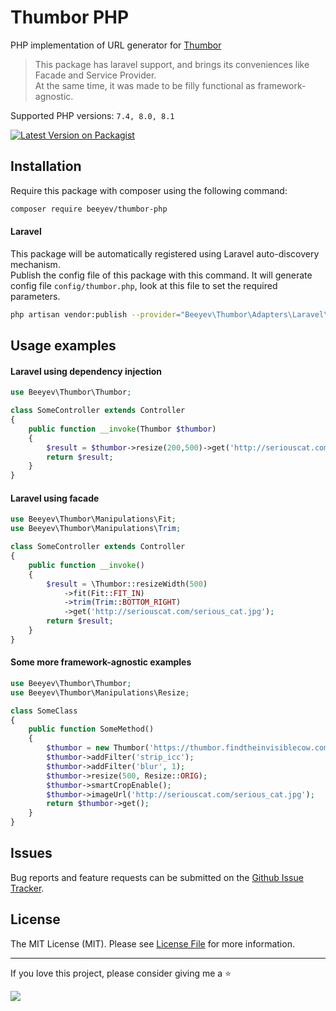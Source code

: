 # Thumbor PHP
PHP implementation of URL generator for [Thumbor](http://www.thumbor.org/)  

> This package has laravel support, and brings its conveniences like Facade and Service Provider.  
> At the same time, it was made to be filly functional as framework-agnostic.

Supported PHP versions: `7.4, 8.0, 8.1`  

[![Latest Version on Packagist](https://img.shields.io/packagist/v/beeyev/thumbor-php)](https://packagist.org/packages/beeyev/thumbor-php)  

## Installation

Require this package with composer using the following command:

```bash
composer require beeyev/thumbor-php
```

#### Laravel  
This package will be automatically registered using Laravel auto-discovery mechanism.  
Publish the config file of this package with this command. It will generate config file `config/thumbor.php`, look at this file to set the required parameters.
```bash
php artisan vendor:publish --provider="Beeyev\Thumbor\Adapters\Laravel\ThumborServiceProvider" --tag=config
```

## Usage examples
#### Laravel using dependency injection
```php
use Beeyev\Thumbor\Thumbor;

class SomeController extends Controller
{
    public function __invoke(Thumbor $thumbor)
    {
        $result = $thumbor->resize(200,500)->get('http://seriouscat.com/serious_cat.jpg');
        return $result;
    }
}
```

#### Laravel using facade
```php
use Beeyev\Thumbor\Manipulations\Fit;
use Beeyev\Thumbor\Manipulations\Trim;

class SomeController extends Controller
{
    public function __invoke()
    {
        $result = \Thumbor::resizeWidth(500)
            ->fit(Fit::FIT_IN)
            ->trim(Trim::BOTTOM_RIGHT)
            ->get('http://seriouscat.com/serious_cat.jpg');
        return $result;
    }
}
```

#### Some more framework-agnostic examples
```php
use Beeyev\Thumbor\Thumbor;
use Beeyev\Thumbor\Manipulations\Resize;

class SomeClass
{
    public function SomeMethod()
    {
        $thumbor = new Thumbor('https://thumbor.findtheinvisiblecow.com/', 'secretKey555');
        $thumbor->addFilter('strip_icc');
        $thumbor->addFilter('blur', 1);
        $thumbor->resize(500, Resize::ORIG);
        $thumbor->smartCropEnable();
        $thumbor->imageUrl('http://seriouscat.com/serious_cat.jpg');
        return $thumbor->get();
    }
}
```

## Issues
Bug reports and feature requests can be submitted on the [Github Issue Tracker](https://github.com/beeyev/thumbor-php/issues).

## License
The MIT License (MIT). Please see [License File](https://github.com/beeyev/thumbor-php/raw/master/LICENSE.md) for more information.

---
If you love this project, please consider giving me a ⭐

![](https://visitor-badge.laobi.icu/badge?page_id=beeyev.thumbor-php)
